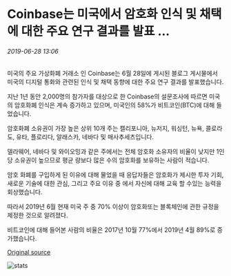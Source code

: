 # Coinbase는 미국에서 암호화 인식 및 채택에 대한 주요 연구 결과를 발표 ...

###### 2019-06-28 13:06

미국의 주요 가상화폐 거래소 인 Coinbase는 6월 28일에 게시된 블로그 게시물에서 미국의 디지털 통화와 관련된 인식 및 채택 동향에 대한 주요 연구 결과를 발표했습니다.

지난 1년 동안 2,000명의 참가자를 대상으로 한 Coinbase의 설문조사에 따르면 미국의 암호화폐 인식은 계속 증가하고 있으며, 미국인의 58%가 비트코인(BTC)에 대해 들었습니다.

암호화폐 소유권이 가장 높은 상위 10개 주는 캘리포니아, 뉴저지, 워싱턴, 뉴욕, 콜로라도, 유타, 플로리다, 알래스카, 네바다 및 매사추세츠입니다.

델라웨어, 네바다 및 와이오밍과 같은 주에서는 전체 암호화 소유자의 비율이 낮지만 1인당 소유권이 높으므로 평균 량보다 많은 수의 암호화를 보유하는 사람이 적습니다.

암호 화폐를 구입하게 된 이유에 대해 물었을 때 응답자들은 암호화가 제시한 투자 기회, 새로운 기술에 대한 관심, 그리고 주요 이유 중 에서 자신에 대해 교육 할 수있는 능력을 회상했습니다.

따라서 2019년 6월 현재 미국 주 중 70% 이상이 암호화또는 블록체인에 관한 규정을 제정한 것으로 알려졌다.

비트코인에 대해 들어본 사람의 비율은 2017년 10월 77%에서 2019년 4월 89%로 증가했습니다.

[Original source](https://cointelegraph.com/news/coinbase-releases-key-findings-on-crypto-awareness-and-adoption-in-us)

![stats](https://c.statcounter.com/11760860/0/a89fa40b/1/ "stats")